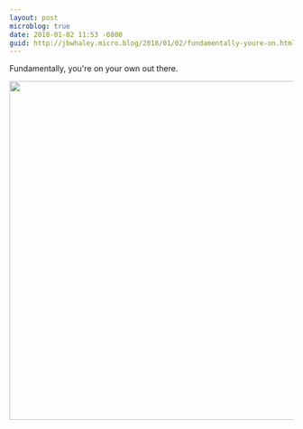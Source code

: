 ```yaml
---
layout: post
microblog: true
date: 2018-01-02 11:53 -0800
guid: http://jbwhaley.micro.blog/2018/01/02/fundamentally-youre-on.html
---
```

Fundamentally, you're on your own out there.

<img src="http://www.jarrodwhaley.com/uploads/2018/0a1dada0ea.jpg" width="600" height="600" />
